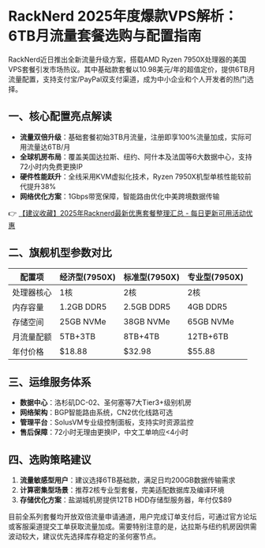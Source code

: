 # RackNerd 2025年度爆款VPS解析：6TB月流量套餐选购与配置指南

RackNerd近日推出全新流量升级方案，搭载AMD Ryzen 7950X处理器的美国VPS套餐引发市场热议。其中基础款套餐以10.98美元/年的超值定价，提供6TB月流量配置，支持支付宝/PayPal双支付渠道，成为中小企业和个人开发者的热门选择。

## 一、核心配置亮点解读
- **流量双倍升级**：基础套餐初始3TB月流量，注册即享100%流量加成，实际可用流量达6TB/月
- **全球机房布局**：覆盖美国达拉斯、纽约、阿什本及法国等6大数据中心，支持72小时内免费更换IP
- **硬件性能跃升**：全线采用KVM虚拟化技术，Ryzen 7950X机型单核性能较前代提升38%
- **网络优化方案**：1Gbps带宽保障，智能路由优化中美跨境数据传输

👉 [【建议收藏】2025年Racknerd最新优惠套餐整理汇总 - 每日更新可用活动优惠](https://bit.ly/Rack_Nerd)

## 二、旗舰机型参数对比
| 配置项        | 经济型(7950X) | 标准型(7950X) | 专业型(7950X) |
|---------------|---------------|----------------|----------------|
| 处理器核心    | 1核           | 2核            | 2核            |
| 内存容量      | 1.2GB DDR5    | 2.5GB DDR5     | 4GB DDR5       |
| 存储空间      | 25GB NVMe     | 38GB NVMe      | 65GB NVMe      |
| 月流量配额    | 5TB+3TB       | 8TB+4TB        | 12TB+6TB       |
| 年付价格      | $18.88        | $32.98         | $55.88         |

## 三、运维服务体系
- **数据中心**：洛杉矶DC-02、圣何塞等7大Tier3+级别机房
- **网络架构**：BGP智能路由系统，CN2优化线路可选
- **管理平台**：SolusVM专业级控制面板，支持实时资源监控
- **售后保障**：72小时无理由更换IP，中文工单响应<4小时

## 四、选购策略建议
1. **流量敏感型用户**：建议选择6TB基础款，满足日均200GB数据传输需求
2. **计算密集型场景**：推荐2核专业型套餐，完美适配数据库及编译环境
3. **存储优化方案**：盐湖城机房提供12TB HDD存储型服务器，年付仅$89

目前全系列套餐均开放双倍流量申请通道，用户完成订单支付后，可通过官方论坛或客服渠道提交工单获取流量加成。需要特别注意的是，达拉斯与纽约机房因供需波动较大，建议优先选择库存稳定的圣何塞节点。